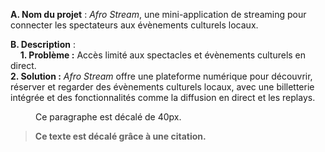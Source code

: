 **A. Nom du projet** : *Afro Stream*, une mini-application de streaming pour connecter les spectateurs aux évènements culturels locaux.

**B. Description** : <br> 
&nbsp;&nbsp;&nbsp;&nbsp;**1. Problème :** Accès limité aux spectacles et évènements culturels en direct. <br>
     **2. Solution :** *Afro Stream* offre une plateforme numérique pour découvrir, réserver et regarder des évènements culturels locaux, avec une billetterie intégrée et des fonctionnalités comme la diffusion en direct et les replays.
     <p style="text-indent: 40px;">Ce paragraphe est décalé de 40px.</p>
> **Ce texte est décalé grâce à une citation.**
